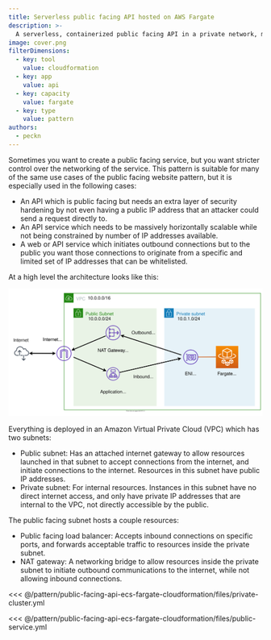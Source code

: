 ```yaml
---
title: Serverless public facing API hosted on AWS Fargate
description: >-
  A serverless, containerized public facing API in a private network, managed by EC2, hosted on AWS Fargate
image: cover.png
filterDimensions:
  - key: tool
    value: cloudformation
  - key: app
    value: api
  - key: capacity
    value: fargate
  - key: type
    value: pattern
authors:
  - peckn
---
```


  Sometimes you want to create a public facing service, but you want stricter control over the networking of the service. This pattern is suitable for many of the same use cases of the public facing website pattern, but it is especially used in the following cases:

- An API which is public facing but needs an extra layer of security hardening by not even having a public IP address that an attacker could send a request directly to.
- An API service which needs to be massively horizontally scalable while not being constrained by number of IP addresses available.
- A web or API service which initiates outbound connections but to the public you want those connections to originate from a specific and limited set of IP addresses that can be whitelisted.

At a high level the architecture looks like this:

![](./files/diagram.svg)

  Everything is deployed in an Amazon Virtual Private Cloud (VPC) which has two subnets:

- Public subnet: Has an attached internet gateway to allow resources launched in that subnet to accept connections from the internet, and initiate connections to the internet. Resources in this subnet have public IP addresses.
- Private subnet: For internal resources. Instances in this subnet have no direct internet access, and only have private IP addresses that are internal to the VPC, not directly accessible by the public.

The public facing subnet hosts a couple resources:

- Public facing load balancer: Accepts inbound connections on specific ports, and forwards acceptable traffic to resources inside the private subnet.
- NAT gateway: A networking bridge to allow resources inside the private subnet to initiate outbound communications to the internet, while not allowing inbound connections.

<<< @/pattern/public-facing-api-ecs-fargate-cloudformation/files/private-cluster.yml

<<< @/pattern/public-facing-api-ecs-fargate-cloudformation/files/public-service.yml
